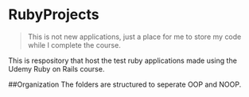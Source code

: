 # RubyProjects
> This is not new applications, just a place for me to store my code while I complete the course. 

This is respository that host the test ruby applications made using the Udemy Ruby on Rails course. 

##Organization
The folders are structured to seperate OOP and NOOP.  




